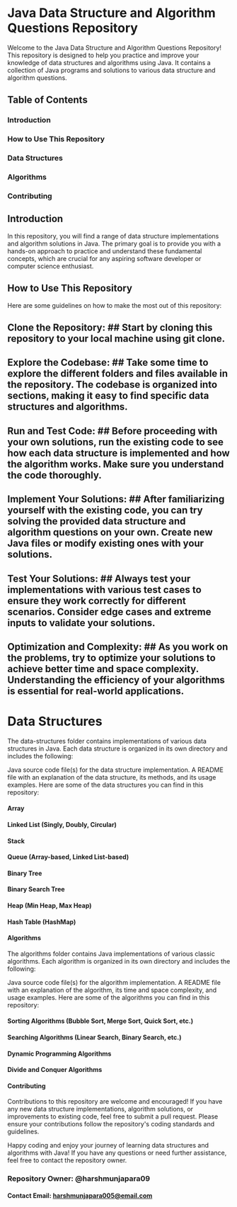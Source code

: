 # Java Data Structure and Algorithm Questions Repository

Welcome to the Java Data Structure and Algorithm Questions Repository! This repository is designed to help you practice and improve your knowledge of data structures and algorithms using Java. It contains a collection of Java programs and solutions to various data structure and algorithm questions.

## Table of Contents
 ### Introduction
 ### How to Use This Repository
 ### Data Structures
 ### Algorithms
 ### Contributing

## Introduction
In this repository, you will find a range of data structure implementations and algorithm solutions in Java. The primary goal is to provide you with a hands-on approach to practice and understand these fundamental concepts, which are crucial for any aspiring software developer or computer science enthusiast.

## How to Use This Repository
Here are some guidelines on how to make the most out of this repository:

## Clone the Repository: ##  Start by cloning this repository to your local machine using git clone.

## Explore the Codebase: ##  Take some time to explore the different folders and files available in the repository. The codebase is organized into sections, making it easy to find specific data structures and algorithms.

## Run and Test Code: ##  Before proceeding with your own solutions, run the existing code to see how each data structure is implemented and how the algorithm works. Make sure you understand the code thoroughly.

## Implement Your Solutions: ##  After familiarizing yourself with the existing code, you can try solving the provided data structure and algorithm questions on your own. Create new Java files or modify existing ones with your solutions.

## Test Your Solutions: ## Always test your implementations with various test cases to ensure they work correctly for different scenarios. Consider edge cases and extreme inputs to validate your solutions.

## Optimization and Complexity: ##  As you work on the problems, try to optimize your solutions to achieve better time and space complexity. Understanding the efficiency of your algorithms is essential for real-world applications.

# Data Structures
The data-structures folder contains implementations of various data structures in Java. Each data structure is organized in its own directory and includes the following:

Java source code file(s) for the data structure implementation.
A README file with an explanation of the data structure, its methods, and its usage examples.
Here are some of the data structures you can find in this repository:

#### Array
#### Linked List (Singly, Doubly, Circular)
#### Stack
#### Queue (Array-based, Linked List-based)
#### Binary Tree
#### Binary Search Tree
#### Heap (Min Heap, Max Heap)
#### Hash Table (HashMap)
#### Algorithms
The algorithms folder contains Java implementations of various classic algorithms. Each algorithm is organized in its own directory and includes the following:

Java source code file(s) for the algorithm implementation.
A README file with an explanation of the algorithm, its time and space complexity, and usage examples.
Here are some of the algorithms you can find in this repository:

#### Sorting Algorithms (Bubble Sort, Merge Sort, Quick Sort, etc.)
#### Searching Algorithms (Linear Search, Binary Search, etc.)
#### Dynamic Programming Algorithms
#### Divide and Conquer Algorithms
#### Contributing
Contributions to this repository are welcome and encouraged! If you have any new data structure implementations, algorithm solutions, or improvements to existing code, feel free to submit a pull request. Please ensure your contributions follow the repository's coding standards and guidelines.

Happy coding and enjoy your journey of learning data structures and algorithms with Java! If you have any questions or need further assistance, feel free to contact the repository owner.

### Repository Owner: @harshmunjapara09

#### Contact Email: harshmunjapara005@email.com

